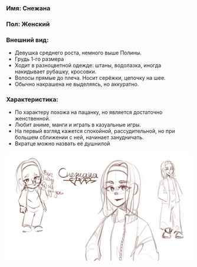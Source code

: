 ### Имя: Снежана
### Пол: Женский
### Внешний вид:
  
  - Девушка среднего роста, немного выше Полины.
  - Грудь 1-го размера
  - Ходит в разноцветной одежде: штаны, водолазка, иногда накидывает рубашку, кросовки.
  - Волосы прямые до плеча. Носит серёжки, цепочку на шее.
  - Обычно накрашена не выделяясь, но аккуратно.

### Характеристика:

  - По характеру похожа на пацанку, но является достаточно женственной.
  - Любит аниме, манги и играть в казуальные игры.
  - На первый взгляд кажется спокойной, рассудительной, но при большем сближении с ней, начинает занудничать.
  - Вкратце можно назвать её душнилой


<img src="./img/Snesha.png"></img>
